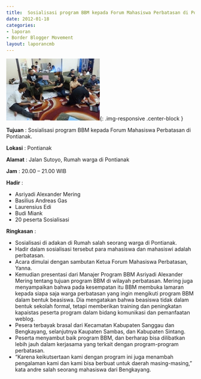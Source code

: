 ```yaml
---
title:  Sosialisasi program BBM kepada Forum Mahasiswa Perbatasan di Pontianak. 
date: 2012-01-18
categories:
- laporan
- Border Blogger Movement
layout: laporancmb
---
```


![250px-Januari_18_2012_Sosialisasi_BBM_di_Sanggau_.JPG](/_uploads/250px-Januari_18_2012_Sosialisasi_BBM_di_Sanggau_.JPG){: .img-responsive .center-block }

**Tujuan** :  Sosialisasi program BBM kepada Forum Mahasiswa Perbatasan di Pontianak. 

**Lokasi** :  Pontianak 

**Alamat** :  Jalan Sutoyo,  Rumah warga di Pontianak 

**Jam** :  20.00 – 21.00 WIB 

**Hadir** :
* Asriyadi Alexander Mering
* Basilius Andreas Gas
* Laurensius Edi
* Budi Miank
* 20  peserta Sosialisasi

**Ringkasan** :
* Sosialisasi di adakan di  Rumah salah seorang warga di Pontianak.
* Hadir dalam sosialisasi tersebut para mahasiswa dan mahasiswi  adalah perbatasan.
* Acara dimulai dengan sambutan Ketua Forum Mahasiswa Perbatasan, Yanna.
* Kemudian presentasi dari Manajer Program BBM Asriyadi Alexander Mering  tentang  tujuan program BBM di wilayah perbatasan. Mering juga  menyampaikan bahwa pada kesempatan itu BBM membuka lamaran kepada siapa  saja warga perbatasan yang ingin mengikuti program BBM dalam bentuk  beasiswa. Dia mengatakan bahwa beasiswa tidak dalam bentuk sekolah  formal, tetapi memberikan training dan peningkatan kapaistas peserta  program dalam bidang komunikasi dan pemanfaatan weblog.
* Pesera terbayak brasal dari Kecamatan Kabupaten Sanggau dan Bengkayang, selanjutnya Kaupaten Sambas, dan Kabupaten Sintang.  
* Peserta   menyambut baik program BBM, dan berharap bisa dilibatkan  lebih jauh dalam kerjasama yang terkait dengan program-program   perbatasan.
* “Karena keikutsertaan kami dengan program ini juga menambah  pengalaman kami dan kami bisa berbuat untuk daerah masing-masing,” kata  andre salah seorang mahasiswa dari Bengkayang.


